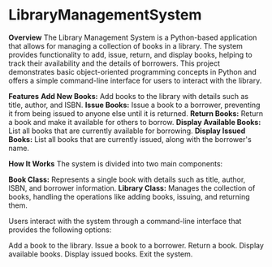 # LibraryManagementSystem

**Overview**
The Library Management System is a Python-based application that allows for managing a collection of books in a library. The system provides functionality to add, issue, return, and display books, helping to track their availability and the details of borrowers. This project demonstrates basic object-oriented programming concepts in Python and offers a simple command-line interface for users to interact with the library.

**Features**
**Add New Books:** Add books to the library with details such as title, author, and ISBN.
**Issue Books:** Issue a book to a borrower, preventing it from being issued to anyone else until it is returned.
**Return Books:** Return a book and make it available for others to borrow.
**Display Available Books:** List all books that are currently available for borrowing.
**Display Issued Books:** List all books that are currently issued, along with the borrower's name.

**How It Works**
The system is divided into two main components:

**Book Class:** Represents a single book with details such as title, author, ISBN, and borrower information.
**Library Class:** Manages the collection of books, handling the operations like adding books, issuing, and returning them.

Users interact with the system through a command-line interface that provides the following options:

Add a book to the library.
Issue a book to a borrower.
Return a book.
Display available books.
Display issued books.
Exit the system.
